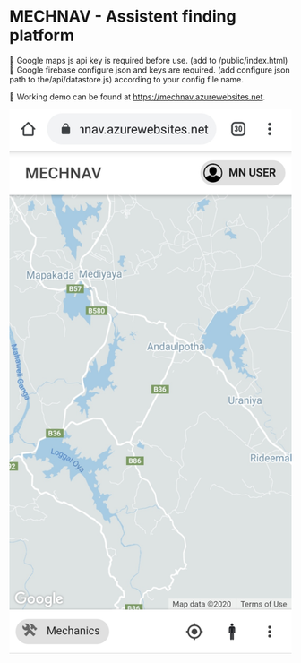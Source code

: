 <h1>MECHNAV - Assistent finding platform</h1>


🔴 Google maps js api key is required before use. (add to /public/index.html)
<br>
🔴 Google firebase configure json and keys are required. (add configure json path to the/api/datastore.js) according to your config file name. 

🔵 Working demo can be found at https://mechnav.azurewebsites.net. 

![alt text](https://github.com/Dananga/MNAV/blob/master/IMG_20200526_190218.jpg?raw=true)
